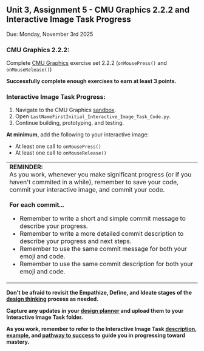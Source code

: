 ## Unit 3, Assignment 5 - CMU Graphics 2.2.2 and Interactive Image Task Progress
Due: Monday, November 3rd 2025

### CMU Graphics 2.2.2:
Complete [CMU Graphics](https://academy.cs.cmu.edu/) exercise set 2.2.2 (`onMousePress()` and `onMouseRelease()`)

**Successfully complete enough exercises to earn at least 3 points.**

### Interactive Image Task Progress:
1. Navigate to the CMU Graphics [sandbox](https://academy.cs.cmu.edu/ide).
2. Open `LastNameFirstInitial_Interactive_Image_Task_Code.py`.
3. Continue building, prototyping, and testing.

**At minimum**, add the following to your interactive image:<br>
  * At least one call to `onMousePress()`<br>
  * At least one call to `onMouseRelease()`

<table>
      <tr>
         <td>
            <b>REMINDER:</b><br>
            As you work, whenever you make significant progress (or if you haven't commited in a while), remember to save your code, commit your interactive image, and commit your code.<br><br>
            <b>For each commit...</b>
            <ul>
              <li>Remember to write a short and simple commit message to describe your progress.</li>
              <li>Remember to write a more detailed commit description to describe your progress and next steps.</li>
              <li>Remember to use the same commit message for both your emoji and code.</li>
              <li>Remember to use the same commit description for both your emoji and code.</li>
         </td>
      </tr>
   </table>

**Don't be afraid to revisit the Empathize, Define, and Ideate stages of the [design thinking](https://github.com/MrJSwotinsky/AP_Computer_Science_Principles_2025_2026/blob/main/Resources/Design%20Thinking.pdf) process as needed.**

**Capture any updates in your [design planner](https://github.com/MrJSwotinsky/AP_Computer_Science_Principles_2025_2026/blob/main/Resources/Design%20Planner.pdf) and upload them to your Interactive Image Task folder.**

**As you work, remember to refer to the Interactive Image Task [description](https://github.com/MrJSwotinsky/AP_Computer_Science_Principles_2025_2026/blob/main/Unit_3_Functions_Mouse_Events_and_Conditionals/Tasks/Interactive_Image_Task/Description_Interactive_Image_Task.md), [example](https://github.com/MrJSwotinsky/AP_Computer_Science_Principles_2025_2026/tree/main/Unit_3_Functions_Mouse_Events_and_Conditionals/Tasks/Interactive_Image_Task/Sample), and [pathway to success](https://github.com/MrJSwotinsky/AP_Computer_Science_Principles_2025_2026/blob/main/Unit_3_Functions_Mouse_Events_and_Conditionals/Tasks/Interactive_Image_Task/Interactive%20Image%20Task%20-%20Pathway%20to%20Success.pdf) to guide you in progressing toward mastery.**
